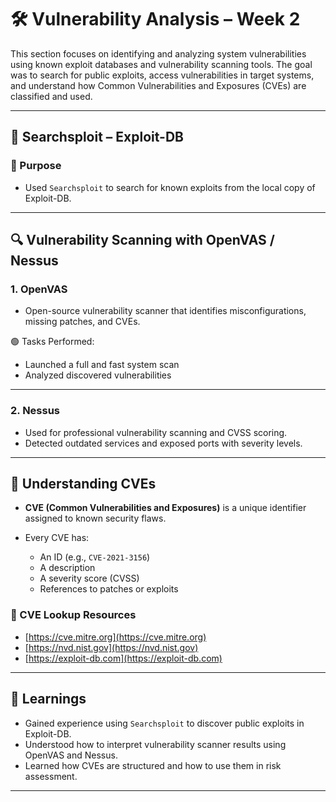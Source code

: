 # 🛠️ Vulnerability Analysis – Week 2

This section focuses on identifying and analyzing system vulnerabilities using known exploit databases and vulnerability scanning tools. The goal was to search for public exploits, access vulnerabilities in target systems, and understand how Common Vulnerabilities and Exposures (CVEs) are classified and used.

---

## 🔎 Searchsploit – Exploit-DB 

### 🔹 Purpose
- Used `Searchsploit` to search for known exploits from the local copy of Exploit-DB.

---

## 🔍 Vulnerability Scanning with OpenVAS / Nessus

### 1. **OpenVAS**

* Open-source vulnerability scanner that identifies misconfigurations, missing patches, and CVEs.

🟢 Tasks Performed:

* Launched a full and fast system scan
* Analyzed discovered vulnerabilities

---

### 2. **Nessus** 

* Used for professional vulnerability scanning and CVSS scoring.
* Detected outdated services and exposed ports with severity levels.

---

## 🧾 Understanding CVEs

* **CVE (Common Vulnerabilities and Exposures)** is a unique identifier assigned to known security flaws.
* Every CVE has:

  * An ID (e.g., `CVE-2021-3156`)
  * A description
  * A severity score (CVSS)
  * References to patches or exploits

### 🔹 CVE Lookup Resources

* [https://cve.mitre.org](https://cve.mitre.org)
* [https://nvd.nist.gov](https://nvd.nist.gov)
* [https://exploit-db.com](https://exploit-db.com)

---

## 🧠 Learnings

* Gained experience using `Searchsploit` to discover public exploits in Exploit-DB.
* Understood how to interpret vulnerability scanner results using OpenVAS and Nessus.
* Learned how CVEs are structured and how to use them in risk assessment.

---
